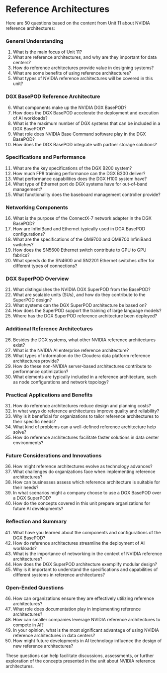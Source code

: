 # Reference Architectures

Here are 50 questions based on the content from Unit 11 about NVIDIA reference architectures:

### General Understanding
1. What is the main focus of Unit 11?
2. What are reference architectures, and why are they important for data centers?
3. How do reference architectures provide value in designing systems?
4. What are some benefits of using reference architectures?
5. What types of NVIDIA reference architectures will be covered in this unit?

### DGX BasePOD Reference Architecture
6. What components make up the NVIDIA DGX BasePOD?
7. How does the DGX BasePOD accelerate the deployment and execution of AI workloads?
8. What is the maximum number of DGX systems that can be included in a DGX BasePOD?
9. What role does NVIDIA Base Command software play in the DGX BasePOD?
10. How does the DGX BasePOD integrate with partner storage solutions?

### Specifications and Performance
11. What are the key specifications of the DGX B200 system?
12. How much FP8 training performance can the DGX B200 deliver?
13. What performance capabilities does the DGX H100 system have?
14. What type of Ethernet port do DGX systems have for out-of-band management?
15. What functionality does the baseboard management controller provide?

### Networking Components
16. What is the purpose of the ConnectX-7 network adapter in the DGX BasePOD?
17. How are InfiniBand and Ethernet typically used in DGX BasePOD configurations?
18. What are the specifications of the QM9700 and QM8700 InfiniBand switches?
19. How does the SN5600 Ethernet switch contribute to GPU to GPU fabrics?
20. What speeds do the SN4600 and SN2201 Ethernet switches offer for different types of connections?

### DGX SuperPOD Overview
21. What distinguishes the NVIDIA DGX SuperPOD from the BasePOD?
22. What are scalable units (SUs), and how do they contribute to the SuperPOD design?
23. What systems can the DGX SuperPOD architecture be based on?
24. How does the SuperPOD support the training of large language models?
25. Where has the DGX SuperPOD reference architecture been deployed?

### Additional Reference Architectures
26. Besides the DGX systems, what other NVIDIA reference architectures exist?
27. What is the NVIDIA AI enterprise reference architecture?
28. What types of information do the Cloudera data platform reference architectures provide?
29. How do these non-NVIDIA server-based architectures contribute to performance optimization?
30. What elements are typically included in a reference architecture, such as node configurations and network topology?

### Practical Applications and Benefits
31. How do reference architectures reduce design and planning costs?
32. In what ways do reference architectures improve quality and reliability?
33. Why is it beneficial for organizations to tailor reference architectures to their specific needs?
34. What kind of problems can a well-defined reference architecture help solve?
35. How do reference architectures facilitate faster solutions in data center environments?

### Future Considerations and Innovations
36. How might reference architectures evolve as technology advances?
37. What challenges do organizations face when implementing reference architectures?
38. How can businesses assess which reference architecture is suitable for their needs?
39. In what scenarios might a company choose to use a DGX BasePOD over a DGX SuperPOD?
40. How do the concepts covered in this unit prepare organizations for future AI developments?

### Reflection and Summary
41. What have you learned about the components and configurations of the DGX BasePOD?
42. How do reference architectures streamline the deployment of AI workloads?
43. What is the importance of networking in the context of NVIDIA reference architectures?
44. How does the DGX SuperPOD architecture exemplify modular design?
45. Why is it important to understand the specifications and capabilities of different systems in reference architectures?

### Open-Ended Questions
46. How can organizations ensure they are effectively utilizing reference architectures?
47. What role does documentation play in implementing reference architectures?
48. How can smaller companies leverage NVIDIA reference architectures to compete in AI?
49. In your opinion, what is the most significant advantage of using NVIDIA reference architectures in data centers?
50. How might future developments in AI technology influence the design of new reference architectures?

These questions can help facilitate discussions, assessments, or further exploration of the concepts presented in the unit about NVIDIA reference architectures.